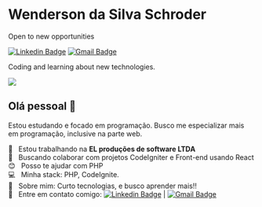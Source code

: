 # Wenderson da Silva Schroder


Open to new opportunities

[![Linkedin Badge](https://img.shields.io/badge/-Wenderson%20da%20Silva%20Schroder-0073b1?style=flat-square&logo=Linkedin&logoColor=white&link=https://www.linkedin.com/in/wenderson-da-silva-schroder-a76a281ab/)](https://www.linkedin.com/in/wenderson-da-silva-schroder-a76a281ab/)  [![Gmail Badge](https://img.shields.io/badge/-wendersondasilva3@gmail.com-f00?style=flat-square&logo=Gmail&logoColor=white&link=mailto:wendersondasilva3@@gmail.com)](mailto:wendersondasilva3@@gmail.com)

Coding and learning about new technologies.

<img width="auto" src="https://media-exp1.licdn.com/dms/image/C4D16AQEe4yNSpoyKmw/profile-displaybackgroundimage-shrink_200_800/0?e=1602115200&v=beta&t=iHL-FQz6j8eJFbV1ZfZlWGrn1StmsU8AoFzLriBEzsU">

## Olá pessoal 👋

Estou estudando e focado em programação.
Busco me especializar mais em programação, inclusive na parte web.

 :office:  &nbsp; Estou trabalhando na **EL produções de software LTDA**
 <br/> :purple_heart: &nbsp; Buscando colaborar com projetos CodeIgniter e Front-end usando React
 <br/> :blush: &nbsp; Posso te ajudar com PHP
 <br/> :computer: &nbsp; Minha stack: PHP, CodeIgnite.
 <br/> 💬  &nbsp; Sobre mim: Curto tecnologias, e busco aprender mais!!
 <br/> :email: &nbsp; Entre em contato comigo: [![Linkedin Badge](https://img.shields.io/badge/-Wenderson%20da%20Silva%20Schroder-0073b1?style=flat-square&logo=Linkedin&logoColor=white&link=https://www.linkedin.com/in/wenderson-da-silva-schroder-a76a281ab/)](https://www.linkedin.com/in/wenderson-da-silva-schroder-a76a281ab/) 
| 
[![Gmail Badge](https://img.shields.io/badge/-wendersondasilva3@gmail.com-c14438?style=flat-square&logo=Gmail&logoColor=white&link=mailto:wendersondasilva3@gmail.com)](mailto:wendersondasilva3@gmail.com)


